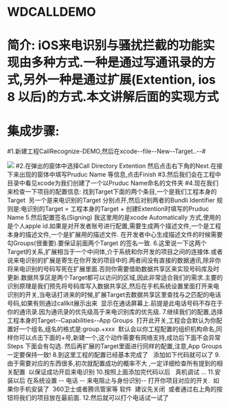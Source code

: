 # WDCALLDEMO
#  简介: iOS来电识别与骚扰拦截的功能实现由多种方式.一种是通过写通讯录的方式,另外一种是通过扩展(Extention, ios 8 以后)的方式.本文讲解后面的实现方式
# 集成步骤:
#1.新建工程CallRecognize-DEMO,然后在xcode--file--New--Target..--#

![](https://github.com/emptyglass123/WDCALLDEMO/来电识别/CallRecognize_DEMO/配置流程截图/1.png)
#2.在弹出的窗体中选择Call Directory Extention 然后点击右下角的Next.在接下来出现的窗体中填写Pruduc Name  等信息,点击Finish
#3.然后我们会在工程中目录中看见xcode为我们创建了一个以Pruduc Name命名的文件夹
#4.现在我们来检查一下项目的配置信息: 找到Target下面的两个条目,一个是我们工程本身的Target  另一个是来电识别的Target 分别点开,然后对别两者的Bundli Identifier 规则是:电识别的Target = 工程本身的Target + 创建Extention时填写的Pruduc Name
5.然后配置签名(Signing) 我这里用的是xcode Automatically 方式,使用的是个人apple id.如果是对开发者账号进行配置,需要生成两个描述文件,一个是工程本身的描述文件,一个是扩展用的描述文件. 在开发者中心生成描述文件的时候需要勾Groups(很重要).要保证前面两个Target 的签名一致.
6.这里说一下这两个Target的关系,扩展相当于一个中间体,介于系统和你开发的项目之间的连接体.或者说来电识别的扩展是寄生在你开发的项目中的.两者间没有直接的数据通讯,除非你将来电识别的号码写死在扩展里面.否则你需要借助数据共享区来实现号码库及时更新.数据共享区是两个Target都可以访问的区域,因此非常适合我们的需求.主要的识别原理是我们预先将号码库写入数据共享区,然后在手机系统设置里面打开来电识别的开关,当电话打进来的时候,扩展Target去数据共享区里查找与之匹配的电话号码,如果有则通过callkit展示出来  显示在通话屏幕上.前提是此电话号码不存在于你的通讯录.因为通讯录的优先级高于来电识别库的优先级.
7.继续我们的配置,选择工程本身的Target--Capabilities--App Groups  打开此开关,工程会会默认为你配置好一个组名,组名的格式是:group.+xxx  默认会以你工程配置的组织机构命名,同样你可以点击下面的+号,新建一个,这个动作需要有网络支持,成功后下面不会异常Steps 下面会有勾选.  然后再扩展的Target里面进行同样的配置,注意,App Groups 一定要保持一致! 
8.到这里工程的配置已经基本完成了   添加如下代码就可以了
9.由于需要对应的东西很多,初次就配置成功的概率不大 ,一定详细检查所有提到的相关配置  以保证成功开启来电识别
10.按照上面添加完代码以后   真机调试  ...
11.安装以后 在系统设置 -- 电话 -- 来电阻止与身份识别-- 打开你项目对应的开关.  如果你手机安装了  360卫士或者腾讯管家等 软件  建议先关闭  或者通过右上角的按钮将我们的项目放在最前面. 
12.然后就可以打个电话试一试了 
